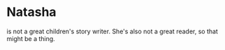 Natasha
==
is not a great children's story writer. She's also not a great reader, so that might be a thing.
 

